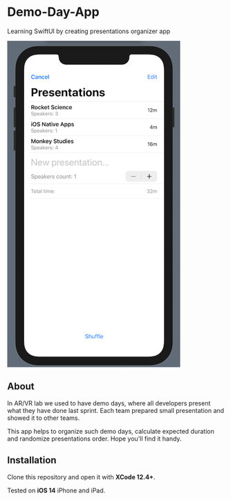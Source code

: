 # Demo-Day-App
Learning SwiftUI by creating presentations organizer app 

![](img/screenshot.png)

## About
In AR/VR lab we used to have demo days, where all developers present what they have done last sprint. Each team prepared small presentation and showed it to other teams. 

This app helps to organize such demo days, calculate expected duration and randomize presentations order. Hope you'll find it handy.

## Installation
Clone this repository and open it with <strong>XCode 12.4+</strong>. 

Tested on <strong>iOS 14</strong> iPhone and iPad.
